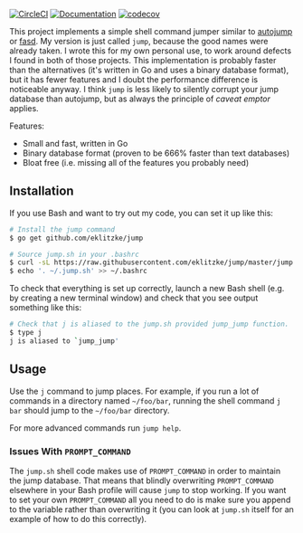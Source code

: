 [![CircleCI](https://circleci.com/gh/eklitzke/jump/tree/master.svg?style=shield)](https://circleci.com/gh/eklitzke/jump/tree/master)
[![Documentation](https://godoc.org/github.com/eklitzke/jump/db?status.svg)](http://godoc.org/github.com/eklitzke/jump/db)
[![codecov](https://codecov.io/gh/eklitzke/jump/branch/master/graph/badge.svg)](https://codecov.io/gh/eklitzke/jump)

This project implements a simple shell command jumper similar to
[autojump](https://github.com/wting/autojump) or
[fasd](https://github.com/clvv/fasd). My version is just called `jump`, because
the good names were already taken. I wrote this for my own personal use, to work
around defects I found in both of those projects. This implementation is
probably faster than the alternatives (it's written in Go and uses a binary
database format), but it has fewer features and I doubt the performance
difference is noticeable anyway. I think `jump` is less likely to silently
corrupt your jump database than autojump, but as always the principle of *caveat
emptor* applies.

Features:

 * Small and fast, written in Go
 * Binary database format (proven to be 666% faster than text databases)
 * Bloat free (i.e. missing all of the features you probably need)

## Installation

If you use Bash and want to try out my code, you can set it up like this:

```bash
# Install the jump command
$ go get github.com/eklitzke/jump

# Source jump.sh in your .bashrc
$ curl -sL https://raw.githubusercontent.com/eklitzke/jump/master/jump.sh -o ~/.jump.sh
$ echo '. ~/.jump.sh' >> ~/.bashrc
```

To check that everything is set up correctly, launch a new Bash shell (e.g. by
creating a new terminal window) and check that you see output something like
this:

```bash
# Check that j is aliased to the jump.sh provided jump_jump function.
$ type j
j is aliased to `jump_jump'
```

## Usage

Use the `j` command to jump places. For example, if you run a lot of commands in
a directory named `~/foo/bar`, running the shell command `j bar` should jump to
the `~/foo/bar` directory.

For more advanced commands run `jump help`.

### Issues With `PROMPT_COMMAND`

The `jump.sh` shell code makes use of `PROMPT_COMMAND` in order to maintain the
jump database. That means that blindly overwriting `PROMPT_COMMAND` elsewhere in
your Bash profile will cause `jump` to stop working. If you want to set your own
`PROMPT_COMMAND` all you need to do is make sure you append to the variable
rather than overwriting it (you can look at `jump.sh` itself for an example of
how to do this correctly).
